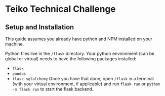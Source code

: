 # Teiko Technical Challenge

## Setup and Installation
This guide assumes you already have python and NPM installed on your machine.

Python files live in the `/flask` directory. Your python environment (can be global or virtual) needs to have the following packages installed:
 - `flask` 
 - `pandas`
 - `flask_sqlalchemy`
Once you have that done, open `/flask` in a terminal (with your virtual environment, if applicable) and run `flask run` or `python -m flask run` to start the flask backend.